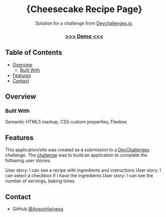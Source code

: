 <!-- Please update value in the {}  -->

<h1 align="center">{Cheesecake Recipe Page}</h1>

<div align="center">
   Solution for a challenge from  <a href="http://devchallenges.io" target="_blank">Devchallenges.io</a>.
</div>

<div align="center">
  <h3>
    <a href="https://{heroic-cobbler-f6669f.netlify.app}">
      >>> Demo <<<
    </a>
  </h3>
</div>

## Table of Contents

- [Overview](#overview)
  - [Built With](#built-with)
- [Features](#features)
- [Contact](#contact)

## Overview

### Built With

Semantic HTML5 markup, CSS custom properties, Flexbox

## Features

This application/site was created as a submission to a [DevChallenges](https://devchallenges.io/challenges) challenge. The [challenge](https://devchallenges.io/challenges/TtUjDt19eIHxNQ4n5jps) was to build an application to complete the following user stories:

User story: I can see a recipe with ingredients and instructions
User story: I can select a checkbox if I have the ingredients
User story: I can see the number of servings, baking times

## Contact

- GitHub [@AygunHajiyeva](https://{https://github.com/AygunHajiyeva})


